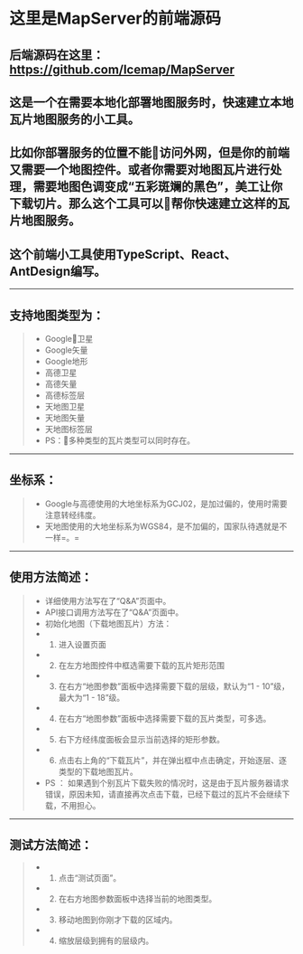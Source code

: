 # 这里是MapServer的前端源码

## 后端源码在这里：https://github.com/Icemap/MapServer

## 这是一个在需要本地化部署地图服务时，快速建立本地瓦片地图服务的小工具。

## 比如你部署服务的位置不能访问外网，但是你的前端又需要一个地图控件。或者你需要对地图瓦片进行处理，需要地图色调变成“五彩斑斓的黑色”，美工让你下载切片。那么这个工具可以帮你快速建立这样的瓦片地图服务。

## 这个前端小工具使用TypeScript、React、AntDesign编写。

--------

## 支持地图类型为：
> - Google卫星
> - Google矢量
> - Google地形
> - 高德卫星
> - 高德矢量
> - 高德标签层
> - 天地图卫星
> - 天地图矢量
> - 天地图标签层
> - PS：多种类型的瓦片类型可以同时存在。

--------

## 坐标系：
> - Google与高德使用的大地坐标系为GCJ02，是加过偏的，使用时需要注意转经纬度。
> - 天地图使用的大地坐标系为WGS84，是不加偏的，国家队待遇就是不一样=。=

--------

## 使用方法简述：
> - 详细使用方法写在了“Q&A”页面中。
> - API接口调用方法写在了“Q&A”页面中。
> - 初始化地图（下载地图瓦片）方法：
> - 1. 进入设置页面
> - 2. 在左方地图控件中框选需要下载的瓦片矩形范围
> - 3. 在右方“地图参数”面板中选择需要下载的层级，默认为“1 - 10”级，最大为“1 - 18”级。
> - 4. 在右方“地图参数”面板中选择需要下载的瓦片类型，可多选。
> - 5. 右下方经纬度面板会显示当前选择的矩形参数。
> - 6. 点击右上角的“下载瓦片”，并在弹出框中点击确定，开始逐层、逐类型的下载地图瓦片。
> - PS ： 如果遇到个别瓦片下载失败的情况时，这是由于瓦片服务器请求错误，原因未知，请直接再次点击下载，已经下载过的瓦片不会继续下载，不用担心。

---------

## 测试方法简述：

> - 1. 点击“测试页面”。
> - 2. 在右方地图参数面板中选择当前的地图类型。
> - 3. 移动地图到你刚才下载的区域内。
> - 4. 缩放层级到拥有的层级内。